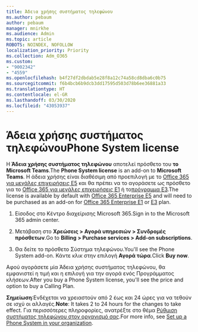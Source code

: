 ```yaml
---
title: Άδεια χρήσης συστήματος τηλεφώνου
ms.author: pebaum
author: pebaum
manager: mnirkhe
ms.audience: Admin
ms.topic: article
ROBOTS: NOINDEX, NOFOLLOW
localization_priority: Priority
ms.collection: Adm_O365
ms.custom:
- "9002342"
- "4559"
ms.openlocfilehash: b4f27df2dbdab5e28f8a12c74a58cd8dba6c0b75
ms.sourcegitcommit: f6b4bcb6b9dcb3dd17595d503d78b6ee36881a33
ms.translationtype: HT
ms.contentlocale: el-GR
ms.lasthandoff: 03/30/2020
ms.locfileid: "43053937"
---
```

# <a name="phone-system-license"></a><span data-ttu-id="b32cf-102">Άδεια χρήσης συστήματος τηλεφώνου</span><span class="sxs-lookup"><span data-stu-id="b32cf-102">Phone System license</span></span>

<span data-ttu-id="b32cf-103">Η **Άδεια χρήσης συστήματος τηλεφώνου** αποτελεί πρόσθετο του **το Microsoft Teams**.</span><span class="sxs-lookup"><span data-stu-id="b32cf-103">The **Phone System license** is an add-on to **Microsoft Teams**.</span></span> <span data-ttu-id="b32cf-104">Η άδεια χρήσης είναι διαθέσιμη από προεπιλογή με το [Office 365 για μεγάλες επιχειρήσεις E5](https://www.microsoft.com/microsoft-365/business/office-365-enterprise-e5-business-software?rtc=1&activetab=pivot%3aoverviewtab) και θα πρέπει να το αγοράσετε ως πρόσθετο για το [Office 365 για μεγάλες επιχειρήσεις E1](https://products.office.com/business/office-365-enterprise-e1-business-software) ή το[πρόγραμμα E3](https://products.office.com/business/office-365-enterprise-e3-business-software).</span><span class="sxs-lookup"><span data-stu-id="b32cf-104">The license is available by default with [Office 365 Enterprise E5](https://www.microsoft.com/microsoft-365/business/office-365-enterprise-e5-business-software?rtc=1&activetab=pivot%3aoverviewtab) and will need to be purchased as an add-on for [Office 365 Enterprise E1](https://products.office.com/business/office-365-enterprise-e1-business-software) or [E3](https://products.office.com/business/office-365-enterprise-e3-business-software) plan.</span></span>

1. <span data-ttu-id="b32cf-105">Είσοδος στο Κέντρο διαχείρισης Microsoft 365.</span><span class="sxs-lookup"><span data-stu-id="b32cf-105">Sign in to the Microsoft 365 admin center.</span></span>

2. <span data-ttu-id="b32cf-106">Μετάβαση στο **Χρεώσεις > Αγορά υπηρεσιών > Συνδρομές πρόσθετων**.</span><span class="sxs-lookup"><span data-stu-id="b32cf-106">Go to **Billing > Purchase services > Add-on subscriptions**.</span></span> 

3. <span data-ttu-id="b32cf-107">Θα δείτε το πρόσθετο Σύστημα τηλεφώνου.</span><span class="sxs-lookup"><span data-stu-id="b32cf-107">You'll see the Phone System add-on.</span></span> <span data-ttu-id="b32cf-108">Κάντε κλικ στην επιλογή **Αγορά τώρα**.</span><span class="sxs-lookup"><span data-stu-id="b32cf-108">Click **Buy now**.</span></span>

<span data-ttu-id="b32cf-109">Αφού αγοράσετε μία Άδεια χρήσης συστήματος τηλεφώνου, θα εμφανιστεί η τιμή και η επιλογή για την αγορά ενός Προγράμματος κλήσεων.</span><span class="sxs-lookup"><span data-stu-id="b32cf-109">After you buy a Phone System license, you'll see the price and option to buy a Calling Plan.</span></span>

<span data-ttu-id="b32cf-110">**Σημείωση**:Ενδέχεται να χρειαστούν από 2 έως και 24 ώρες για να τεθούν σε ισχύ οι αλλαγές.</span><span class="sxs-lookup"><span data-stu-id="b32cf-110">**Note**: It takes 2 to 24 hours for the changes to take effect.</span></span> <span data-ttu-id="b32cf-111">Για περισσότερες πληροφορίες, ανατρέξτε στο θέμα [Ρύθμιση συστήματος τηλεφώνου στον οργανισμό σας](https://docs.microsoft.com/MicrosoftTeams/setting-up-your-phone-system).</span><span class="sxs-lookup"><span data-stu-id="b32cf-111">For more info, see [Set up a Phone System in your organization](https://docs.microsoft.com/MicrosoftTeams/setting-up-your-phone-system).</span></span> 

